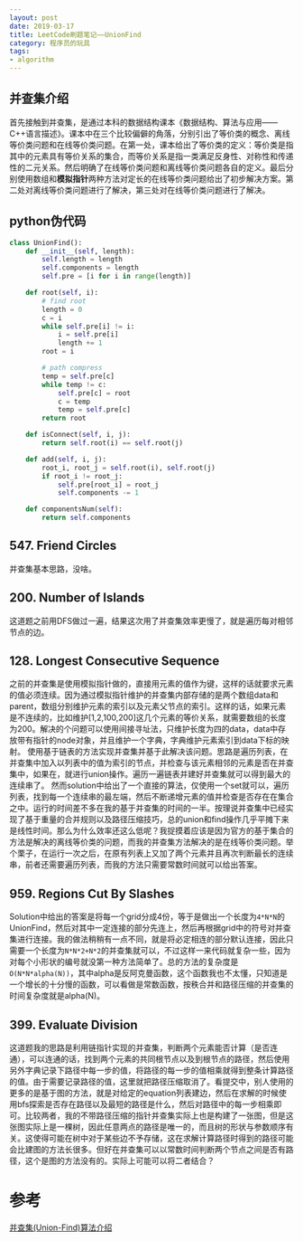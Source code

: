 ```yaml
---
layout: post
date: 2019-03-17
title: LeetCode刷题笔记——UnionFind
category: 程序员的玩具
tags:
- algorithm
---
```


## 并查集介绍

首先接触到并查集，是通过本科的数据结构课本《数据结构、算法与应用——C++语言描述》。课本中在三个比较偏僻的角落，分别引出了等价类的概念、离线等价类问题和在线等价类问题。在第一处，课本给出了等价类的定义：等价类是指其中的元素具有等价关系的集合，而等价关系是指一类满足反身性、对称性和传递性的二元关系。然后明确了在线等价类问题和离线等价类问题各自的定义。最后分别使用数组和**模拟指针**两种方法对定长的在线等价类问题给出了初步解决方案。第二处对离线等价类问题进行了解决，第三处对在线等价类问题进行了解决。

<!-- more -->

## python伪代码
```python
class UnionFind():
    def __init__(self, length):
        self.length = length
        self.components = length
        self.pre = [i for i in range(length)]

    def root(self, i):
        # find root
        length = 0
        c = i
        while self.pre[i] != i:
            i = self.pre[i]
            length += 1
        root = i

        # path compress
        temp = self.pre[c]
        while temp != c:
            self.pre[c] = root
            c = temp
            temp = self.pre[c]
        return root

    def isConnect(self, i, j):
        return self.root(i) == self.root(j)

    def add(self, i, j):
        root_i, root_j = self.root(i), self.root(j)
        if root_i != root_j:
            self.pre[root_i] = root_j
            self.components -= 1

    def componentsNum(self):
        return self.components
```

## 547. Friend Circles
并查集基本思路，没啥。

## 200. Number of Islands
这道题之前用DFS做过一遍，结果这次用了并查集效率更慢了，就是遍历每对相邻节点的边。

## 128. Longest Consecutive Sequence
之前的并查集是使用模拟指针做的，直接用元素的值作为键，这样的话就要求元素的值必须连续。因为通过模拟指针维护的并查集内部存储的是两个数组data和parent，数组分别维护元素的索引以及元素父节点的索引。这样的话，如果元素是不连续的，比如维护[1,2,100,200]这几个元素的等价关系，就需要数组的长度为200。解决的个问题可以使用间接寻址法，只维护长度为四的data，data中存放带有指针的node对象，并且维护一个字典，字典维护元素索引到data下标的映射。
使用基于链表的方法实现并查集并基于此解决该问题。思路是遍历列表，在并查集中加入以列表中的值为索引的节点，并检查与该元素相邻的元素是否在并查集中，如果在，就进行union操作。遍历一遍链表并建好并查集就可以得到最大的连续串了。
然而solution中给出了一个直接的算法，仅使用一个set就可以，遍历列表，找到每一个连续串的最左端，然后不断递增元素的值并检查是否存在在集合之中。运行的时间差不多在我的基于并查集的时间的一半。按理说并查集中已经实现了基于重量的合并规则以及路径压缩技巧，总的union和find操作几乎平摊下来是线性时间。那么为什么效率还这么低呢？我捉摸着应该是因为官方的基于集合的方法是解决的离线等价类的问题，而我的并查集方法解决的是在线等价类问题。举个栗子，在运行一次之后，在原有列表上又加了两个元素并且再次判断最长的连续串，前者还需要遍历列表，而我的方法只需要常数时间就可以给出答案。

## 959. Regions Cut By Slashes
Solution中给出的答案是将每一个grid分成4份，等于是做出一个长度为`4*N*N`的UnionFind，然后对其中一定连接的部分先连上，然后再根据grid中的符号对并查集进行连接。我的做法稍稍有一点不同，就是将必定相连的部分默认连接，因此只需要一个长度为`N*N*2+N*2`的并查集就可以，不过这样一来代码就复杂一些，因为对每个小形状的编号就没第一种方法简单了。总的方法的复杂度是`O(N*N*alpha(N))`，其中alpha是反阿克曼函数，这个函数我也不太懂，只知道是一个增长的十分慢的函数，可以看做是常数函数，按秩合并和路径压缩的并查集的时间复杂度就是alpha(N)。

## 399. Evaluate Division
这道题我的思路是利用链指针实现的并查集，判断两个元素能否计算（是否连通），可以连通的话，找到两个元素的共同根节点以及到根节点的路径，然后使用另外字典记录下路径中每一步的值，将路径的每一步的值相乘就得到整条计算路径的值。由于需要记录路径的值，这里就把路径压缩取消了。看提交中，别人使用的更多的是基于图的方法，就是对给定的equation列表建边，然后在求解的时候使用bfs探索是否存在路径以及最短的路径是什么，然后对路径中的每一步相乘即可。比较两者，我的不带路径压缩的指针并查集实际上也是构建了一张图，但是这张图实际上是一棵树，因此任意两点的路径是唯一的，而且树的形状与参数顺序有关。这使得可能在树中对于某些边不予存储，这在求解计算路径时得到的路径可能会比建图的方法长很多。但好在并查集可以以常数时间判断两个节点之间是否有路径，这个是图的方法没有的。实际上可能可以将二者结合？




# 参考

[并查集(Union-Find)算法介绍](https://blog.csdn.net/dm_vincent/article/details/7655764)
